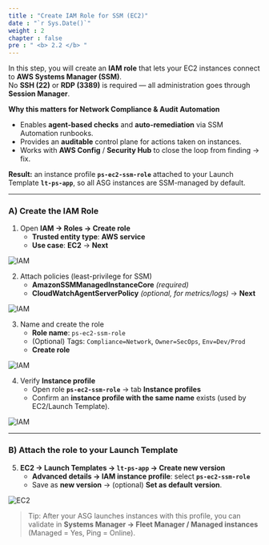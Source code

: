 ```yaml
---
title : "Create IAM Role for SSM (EC2)"
date : "`r Sys.Date()`"
weight : 2
chapter : false
pre : " <b> 2.2 </b> "
---
```


In this step, you will create an **IAM role** that lets your EC2 instances connect to **AWS Systems Manager (SSM)**.  
No **SSH (22)** or **RDP (3389)** is required — all administration goes through **Session Manager**.

**Why this matters for Network Compliance & Audit Automation**
- Enables **agent-based checks** and **auto-remediation** via SSM Automation runbooks.  
- Provides an **auditable** control plane for actions taken on instances.  
- Works with **AWS Config** / **Security Hub** to close the loop from finding → fix.

**Result:** an instance profile **`ps-ec2-ssm-role`** attached to your Launch Template **`lt-ps-app`**, so all ASG instances are SSM-managed by default.

---

### A) Create the IAM Role

1. Open **IAM → Roles → Create role**  
   - **Trusted entity type**: **AWS service**  
   - **Use case**: **EC2** → **Next**

![IAM](/images/2.prerequisite/044-iam-create-role.png)

2. Attach policies (least-privilege for SSM)  
   - **AmazonSSMManagedInstanceCore** *(required)*  
   - **CloudWatchAgentServerPolicy** *(optional, for metrics/logs)* → **Next**

![IAM](/images/2.prerequisite/045-iam-attach-policies.png)

3. Name and create the role  
   - **Role name**: `ps-ec2-ssm-role`  
   - (Optional) Tags: `Compliance=Network`, `Owner=SecOps`, `Env=Dev/Prod`  
   - **Create role**

![IAM](/images/2.prerequisite/046-iam-name-role.png)

4. Verify **Instance profile**  
   - Open role **`ps-ec2-ssm-role`** → tab **Instance profiles**  
   - Confirm an **instance profile with the same name** exists (used by EC2/Launch Template).

![IAM](/images/2.prerequisite/047-iam-instance-profile.png)

---

### B) Attach the role to your Launch Template

5. **EC2 → Launch Templates → `lt-ps-app` → Create new version**  
   - **Advanced details → IAM instance profile**: select **`ps-ec2-ssm-role`**  
   - Save as **new version** → (optional) **Set as default version**.

![EC2](/images/2.prerequisite/048-lt-choose-instance-profile.png)

> Tip: After your ASG launches instances with this profile, you can validate in **Systems Manager → Fleet Manager / Managed instances** (Managed = Yes, Ping = Online).
